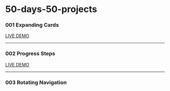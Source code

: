 # 50-days-50-projects

### 001 Expanding Cards

[LIVE DEMO](https://001-expanding-cards.vercel.app/)

---

### 002 Progress Steps

[LIVE DEMO](https://002-progress-steps.vercel.app/)

---

### 003 Rotating Navigation
